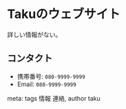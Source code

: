 # Takuのウェブサイト

詳しい情報がない。

## コンタクト

* 携帯番号: `080-9999-9999`
* Email: `080-9999-9999`

meta: tags 情報 連絡, author taku
